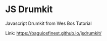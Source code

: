 # JS Drumkit
Javascript Drumkit from Wes Bos Tutorial

Link: https://baguiosfinest.github.io/jsdrumkit/
